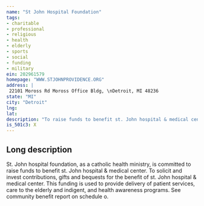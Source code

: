 ```yaml
---
name: "St John Hospital Foundation"
tags:
- charitable
- professional
- religious
- health
- elderly
- sports
- social
- funding
- military
ein: 202961579
homepage: "WWW.STJOHNPROVIDENCE.ORG"
address: |
 22101 Moross Rd Moross Office Bldg, \nDetroit, MI 48236
state: "MI"
city: "Detroit"
lng: 
lat: 
description: "To raise funds to benefit st. John hospital & medical center. "
is_501c3: X
---
```


## Long description

St. John hospital foundation, as a catholic health ministry, is committed to raise funds to benefit st. John hospital & medical center. To solicit and invest contributions, gifts and bequests for the benefit of st. John hospital & medical center. This funding is used to provide delivery of patient services, care to the elderly and indigent, and health awareness programs. See community benefit report on schedule o. 
